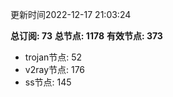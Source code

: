 更新时间2022-12-17 21:03:24

**总订阅: 73**
**总节点: 1178**
**有效节点: 373**
- trojan节点: 52
- v2ray节点: 176
- ss节点: 145
